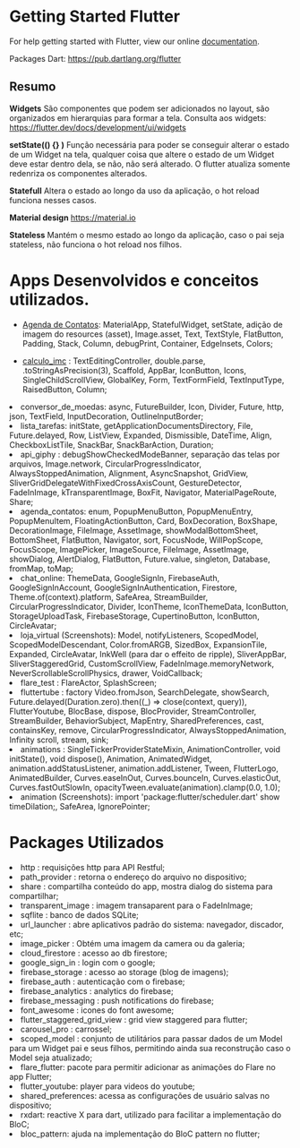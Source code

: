 # Getting Started Flutter

For help getting started with Flutter, view our online
[documentation](https://flutter.io/).

Packages Dart: https://pub.dartlang.org/flutter

## Resumo

<b>Widgets</b>
São componentes que podem ser adicionados no layout, são organizados em hierarquias para formar a tela. Consulta aos widgets: https://flutter.dev/docs/development/ui/widgets

<b>setState(() {} )</b>
Função necessária para poder se conseguir alterar o estado de um Widget na tela, qualquer coisa que altere o estado de um Widget deve estar dentro dela, se não, não será alterado. O flutter atualiza somente redenriza os componentes alterados.

<b>Statefull</b>
Altera o estado ao longo da uso da aplicação, o hot reload funciona nesses casos.

<b>Material design</b>
https://material.io

<b>Stateless</b>
Mantém o mesmo estado ao longo da aplicação, caso o pai seja stateless, não funciona o hot reload nos filhos.


# Apps Desenvolvidos e conceitos utilizados.

- [Agenda de Contatos](https://github.com/thomaserick/flutter_studies/tree/master/agenda_contatos): MaterialApp, StatefulWidget, setState, adição de imagem do resources (asset), Image.asset, Text, TextStyle, FlatButton, Padding, Stack, Column, debugPrint, Container, EdgeInsets, Colors;

- [calculo_imc](https://github.com/thomaserick/flutter_studies/tree/master/calculo_imc) : TextEditingController, double.parse, .toStringAsPrecision(3), Scaffold, AppBar, IconButton, Icons, SingleChildScrollView, GlobalKey<FormState>, Form, TextFormField, TextInputType, RaisedButton, Column;

<li>conversor_de_moedas: async, FutureBuilder, Icon, Divider, Future, http, json, TextField, InputDecoration, OutlineInputBorder;

<li>lista_tarefas: initState, getApplicationDocumentsDirectory, File, Future.delayed, Row, ListView, Expanded, Dismissible, DateTime, Align, CheckboxListTile, SnackBar, SnackBarAction, Duration;

<li>api_giphy : debugShowCheckedModeBanner, separação das telas por arquivos, Image.network, CircularProgressIndicator, AlwaysStoppedAnimation, Alignment, AsyncSnapshot, GridView, SliverGridDelegateWithFixedCrossAxisCount, GestureDetector, FadeInImage, kTransparentImage, BoxFit, Navigator, MaterialPageRoute, Share;

<li>agenda_contatos: enum, PopupMenuButton, PopupMenuEntry, PopupMenuItem, FloatingActionButton, Card, BoxDecoration, BoxShape, DecorationImage, FileImage, AssetImage, showModalBottomSheet, BottomSheet, FlatButton, Navigator, sort, FocusNode, WillPopScope, FocusScope, ImagePicker, ImageSource, FileImage, AssetImage, showDialog, AlertDialog, FlatButton, Future.value, singleton, Database, fromMap, toMap;

<li>chat_online: ThemeData, GoogleSignIn, FirebaseAuth, GoogleSignInAccount, GoogleSignInAuthentication, Firestore, Theme.of(context).platform, SafeArea, StreamBuilder, CircularProgressIndicator, Divider, IconTheme, IconThemeData, IconButton, StorageUploadTask, FirebaseStorage, CupertinoButton, IconButton, CircleAvatar;

<li>loja_virtual (Screenshots): Model, notifyListeners, ScopedModel, ScopedModelDescendant, Color.fromARGB, SizedBox, ExpansionTile, Expanded, CircleAvatar, InkWell (para dar o effeito de ripple), SliverAppBar, SliverStaggeredGrid, CustomScrollView, FadeInImage.memoryNetwork, NeverScrollableScrollPhysics, drawer, VoidCallback;

<li>flare_test : FlareActor, SplashScreen;

<li>fluttertube : factory Video.fromJson, SearchDelegate, showSearch, Future.delayed(Duration.zero).then((_) => close(context, query)), FlutterYoutube, BlocBase, dispose, BlocProvider, StreamController, StreamBuilder, BehaviorSubject, MapEntry, SharedPreferences, cast, containsKey, remove, CircularProgressIndicator, AlwaysStoppedAnimation, Infinity scroll, stream, sink;

<li>animations : SingleTickerProviderStateMixin, AnimationController, void initState(), void dispose(), Animation, AnimatedWidget, animation.addStatusListener, animation.addListener, Tween, FlutterLogo, AnimatedBuilder, Curves.easeInOut, Curves.bounceIn, Curves.elasticOut, Curves.fastOutSlowIn, opacityTween.evaluate(animation).clamp(0.0, 1.0);

<li>animation (Screenshots): import 'package:flutter/scheduler.dart' show timeDilation;, SafeArea, IgnorePointer;

# Packages Utilizados
<li>http : requisições http para API Restful;

<li>path_provider : retorna o endereço do arquivo no dispositivo;

<li>share : compartilha conteúdo do app, mostra dialog do sistema para compartilhar;

<li>transparent_image : imagem transaparent para o FadeInImage;

<li>sqflite : banco de dados SQLite;

<li>url_launcher : abre aplicativos padrão do sistema: navegador, discador, etc;

<li>image_picker : Obtém uma imagem da camera ou da galeria;

<li>cloud_firestore : acesso ao db firestore;

<li>google_sign_in : login com o google;

<li>firebase_storage : acesso ao storage (blog de imagens);

<li>firebase_auth : autenticação com o firebase;

<li>firebase_analytics : analytics do firebase;

<li>firebase_messaging : push notifications do firebase;

<li>font_awesome : icones do font awesome;

<li>flutter_staggered_grid_view : grid view staggered para flutter;

<li>carousel_pro : carrossel;

<li>scoped_model : conjunto de utilitários para passar dados de um Model para um Widget pai e seus filhos, permitindo ainda sua reconstrução caso o Model seja atualizado;

<li>flare_flutter: pacote para permitir adicionar as animações do Flare no app Flutter;

<li>flutter_youtube: player para videos do youtube;

<li>shared_preferences: acessa as configurações de usuário salvas no dispositivo;

<li>rxdart: reactive X para dart, utilizado para facilitar a implementação do BloC;

<li>bloc_pattern: ajuda na implementação do BloC pattern no flutter;
